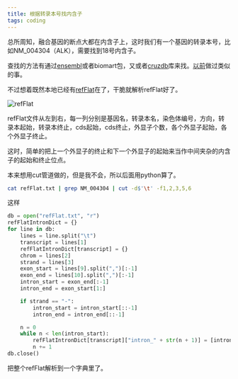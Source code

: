 ```yaml
---
title: 根据转录本号找内含子
tags: coding
---
```


总所周知，融合基因的断点大都在内含子上，这时我们有一个基因的转录本号，比如NM_004304（ALK），需要找到18号内含子。

查找的方法有通过[ensembl](https://grch37.ensembl.org/index.html)或者biomart包，又或者[cruzdb](https://github.com/brentp/cruzdb)库来找。[以前](https://pzweuj.github.io/2019/07/04/exon.html)做过类似的事。

不过想着既然本地已经有[refFlat](http://hgdownload.cse.ucsc.edu/goldenpath/hg19/database/refFlat.txt.gz)在了，干脆就解析refFlat好了。

![refFlat](https://raw.githubusercontent.com/pzweuj/pzweuj.github.io/master/downloads/images/exon6.png)

refFlat文件从左到右，每一列分别是基因名，转录本名，染色体编号，方向，转录本起始，转录本终止，cds起始，cds终止，外显子个数，各个外显子起始，各个外显子终止。

这时，简单的把上一个外显子的终止和下一个外显子的起始来当作中间夹杂的内含子的起始和终止位点。

本来想用cut管道做的，但是我不会，所以后面用python算了。
```bash
cat refFlat.txt | grep NM_004304 | cut -d$'\t' -f1,2,3,5,6
```

这样
```python
db = open("refFlat.txt", "r")
refFlatIntronDict = {}
for line in db:
    lines = line.split("\t")
    transcript = lines[1]
    refFlatIntronDict[transcript] = {}
    chrom = lines[2]
    strand = lines[3]
    exon_start = lines[9].split(",")[:-1]
    exon_end = lines[10].split(",")[:-1]
    intron_start = exon_end[:-1]
    intron_end = exon_start[1:]

    if strand == "-":
        intron_start = intron_start[::-1]
        intron_end = intron_end[::-1]

    n = 0
    while n < len(intron_start):
        refFlatIntronDict[transcript]["intron_" + str(n + 1)] = [intron_start[n], intron_end[n]]
        n += 1
db.close()
```
把整个refFlat解析到一个字典里了。